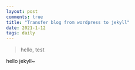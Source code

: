 ```yaml
---
layout: post
comments: true
title: "Transfer blog from wordpress to jekyll"
date: 2021-1-12
tags: daily
---
```


> hello, test

<!--more-->

hello jekyll~